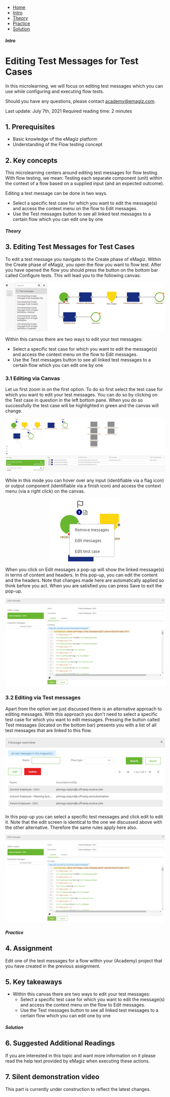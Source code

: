 <div class="ez-academy">
    <div class="ez-academy__body">
        <main class="micro-learning">
        <ul class="doc-nav">
            <li class="doc-nav__item"><a href="../../docs/microlearning/crashcourse-platform-index" class="doc-nav__link">Home</a></li>
            <li class="doc-nav__item"><a href="#intro" class="doc-nav__link">Intro</a></li>
            <li class="doc-nav__item"><a href="#theory" class="doc-nav__link">Theory</a></li>
            <li class="doc-nav__item"><a href="#practice" class="doc-nav__link">Practice</a></li>
            <li class="doc-nav__item"><a href="#solution" class="doc-nav__link">Solution</a></li>
        </ul>

<div class="doc">

##### Intro

# Editing Test Messages for Test Cases

In this microlearning, we will focus on editing test messages which you can use while configuring and executing flow tests.

Should you have any questions, please contact academy@emagiz.com.

Last update: July 7th, 2021
Required reading time: 2 minutes

## 1. Prerequisites
- Basic knowledge of the eMagiz platform
- Understanding of the Flow testing concept

## 2. Key concepts
This microlearning centers around editing test messages for flow testing.
With flow testing, we mean: Testing each separate component (unit) within the context of a flow based on a supplied input (and an expected outcome).

Editing a test message can be done in two ways.
- Select a specific test case for which you want to edit the message(s) and access the context menu on the flow to Edit messages.
- Use the Test messages button to see all linked test messages to a certain flow which you can edit one by one

##### Theory

## 3. Editing Test Messages for Test Cases

To edit a test message you navigate to the Create phase of eMagiz. Within the Create phase of eMagiz, you open the flow you want to flow test.
After you have opened the flow you should press the button on the bottom bar called Configure tests. This will lead you to the following canvas:

<p align="center"><img src="../../img/microlearning/crashcourse-platform-create-editing-test-messages--configure-test-overview.png"></p>

Within this canvas there are two ways to edit your test messages:
- Select a specific test case for which you want to edit the message(s) and access the context menu on the flow to Edit messages.
- Use the Test messages button to see all linked test messages to a certain flow which you can edit one by one

### 3.1 Editing via Canvas

Let us first zoom in on the first option. To do so first select the test case for which you want to edit your test messages. You can do so by clicking on the Test case in question in the left bottom pane. When you do so successfully the test case will be highlighted in green and the canvas will change. 

<p align="center"><img src="../../img/microlearning/crashcourse-platform-create-editing-test-messages--select-mode-test-case.png"></p>

While in this mode you can hover over any input (identifiable via a flag icon) or output component (identifiable via a finish icon) and access the context menu (via a right click) on the canvas.

<p align="center"><img src="../../img/microlearning/crashcourse-platform-create-editing-test-messages--edit-test-message-context-menu.png"></p>

When you click on Edit messages a pop-up will show the linked message(s) in terms of content and headers. In this pop-up, you can edit the content and the headers. Note that changes made here are automatically applied so think before you act. When you are satisfied you can press Save to exit the pop-up.

<p align="center"><img src="../../img/microlearning/crashcourse-platform-create-editing-test-messages--edit-test-message-popup.png"></p>

### 3.2 Editing via Test messages

Apart from the option we just discussed there is an alternative approach to editing messages. With this approach you don't need to select a specific test case for which you want to edit messages. Pressing the button called Test messages (located on the bottom bar) presents you with a list of all test messages that are linked to this flow.

<p align="center"><img src="../../img/microlearning/crashcourse-platform-create-editing-test-messages--test-messages-popup.png"></p>

In this pop-up you can select a specific test messages and click edit to edit it. Note that the edit screen is identical to the one we discussed above with the other alternative. Therefore the same rules apply here also.

<p align="center"><img src="../../img/microlearning/crashcourse-platform-create-editing-test-messages--edit-test-message-popup.png"></p>

##### Practice

## 4. Assignment

Edit one of the test messages for a flow within your (Academy) project that you have created in the previous assignment.

## 5. Key takeaways

- Within this canvas there are two ways to edit your test messages:
	- Select a specific test case for which you want to edit the message(s) and access the context menu on the flow to Edit messages.
	- Use the Test messages button to see all linked test messages to a certain flow which you can edit one by one

##### Solution

## 6. Suggested Additional Readings

If you are interested in this topic and want more information on it please read the help text provided by eMagiz when executing these actions. 

## 7. Silent demonstration video

This part is currently under construction to reflect the latest changes.

</div>
</main>
</div>
</div>